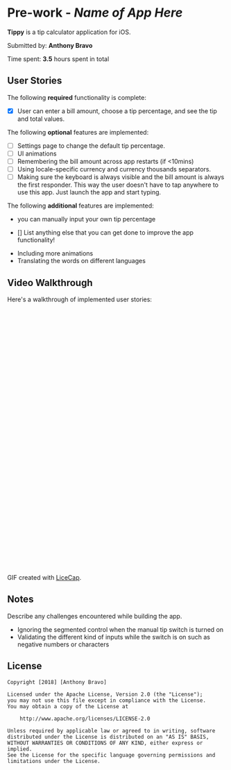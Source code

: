 # Pre-work - *Name of App Here*

**Tippy** is a tip calculator application for iOS.

Submitted by: **Anthony Bravo**

Time spent: **3.5** hours spent in total

## User Stories

The following **required** functionality is complete:

* [x] User can enter a bill amount, choose a tip percentage, and see the tip and total values.

The following **optional** features are implemented:
* [ ] Settings page to change the default tip percentage.
* [ ] UI animations
* [ ] Remembering the bill amount across app restarts (if <10mins)
* [ ] Using locale-specific currency and currency thousands separators.
* [ ] Making sure the keyboard is always visible and the bill amount is always the first responder. This way the user doesn't have to tap anywhere to use this app. Just launch the app and start typing.

The following **additional** features are implemented:
* you can manually input your own tip percentage

- [] List anything else that you can get done to improve the app functionality!
* Including more animations
* Translating the words on different languages

## Video Walkthrough 

Here's a walkthrough of implemented user stories:

<img alt="" src="i.imgur.com/oP6Mm7f.gif" style="max-width: 100%; min-height: 596px;" original-title="">


GIF created with [LiceCap](http://www.cockos.com/licecap/).

## Notes

Describe any challenges encountered while building the app.
* Ignoring the segmented control when the manual tip switch is turned on
* Validating the different kind of inputs while the switch is on such as negative numbers or characters

## License

    Copyright [2018] [Anthony Bravo]

    Licensed under the Apache License, Version 2.0 (the "License");
    you may not use this file except in compliance with the License.
    You may obtain a copy of the License at

        http://www.apache.org/licenses/LICENSE-2.0

    Unless required by applicable law or agreed to in writing, software
    distributed under the License is distributed on an "AS IS" BASIS,
    WITHOUT WARRANTIES OR CONDITIONS OF ANY KIND, either express or implied.
    See the License for the specific language governing permissions and
    limitations under the License.

